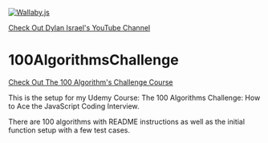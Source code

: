 [![Wallaby.js](https://img.shields.io/badge/wallaby.js-configured-green.svg)](https://wallabyjs.com)

<a href='https://www.YouTube.com/CodingTutorials360'>Check Out Dylan Israel's YouTube Channel </a>

# 100AlgorithmsChallenge

<a href='https://www.udemy.com/course/100-algorithms-challenge'>Check Out The 100 Algorithm's Challenge Course</a>

<p>This is the setup for my Udemy Course: The 100 Algorithms Challenge: How to Ace the JavaScript Coding Interview.</p>
<p>There are 100 algorithms with README instructions as well as the initial function setup with a few test cases.</p>
